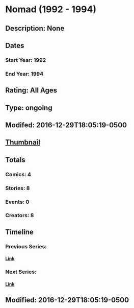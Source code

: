# Nomad (1992 - 1994)
## Description: None
## Dates
### Start Year: 1992
### End Year: 1994
## Rating: All Ages
## Type: ongoing
## Modifed: 2016-12-29T18:05:19-0500
## [Thumbnail](http://i.annihil.us/u/prod/marvel/i/mg/6/c0/5825e1ef338f2.jpg)
## Totals
### Comics: 4
### Stories: 8
### Events: 0
### Creators: 8
## Timeline
### Previous Series: 
#### [Link]()
### Next Series: 
#### [Link]()
## Modified: 2016-12-29T18:05:19-0500